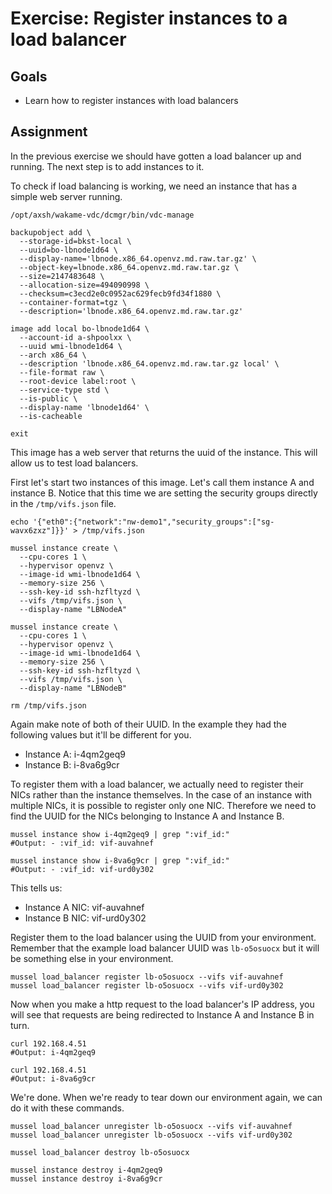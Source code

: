 # Exercise: Register instances to a load balancer

## Goals

* Learn how to register instances with load balancers

## Assignment

In the previous exercise we should have gotten a load balancer up and running. The next step is to add instances to it.

To check if load balancing is working, we need an instance that has a simple web server running.

```
/opt/axsh/wakame-vdc/dcmgr/bin/vdc-manage

backupobject add \
  --storage-id=bkst-local \
  --uuid=bo-lbnode1d64 \
  --display-name='lbnode.x86_64.openvz.md.raw.tar.gz' \
  --object-key=lbnode.x86_64.openvz.md.raw.tar.gz \
  --size=2147483648 \
  --allocation-size=494090998 \
  --checksum=c3ecd2e0c0952ac629fecb9fd34f1880 \
  --container-format=tgz \
  --description='lbnode.x86_64.openvz.md.raw.tar.gz'

image add local bo-lbnode1d64 \
  --account-id a-shpoolxx \
  --uuid wmi-lbnode1d64 \
  --arch x86_64 \
  --description 'lbnode.x86_64.openvz.md.raw.tar.gz local' \
  --file-format raw \
  --root-device label:root \
  --service-type std \
  --is-public \
  --display-name 'lbnode1d64' \
  --is-cacheable

exit
```

This image has a web server that returns the uuid of the instance. This will allow us to test load balancers.

First let's start two instances of this image. Let's call them instance A and instance B. Notice that this time we are setting the security groups directly in the `/tmp/vifs.json` file.

```
echo '{"eth0":{"network":"nw-demo1","security_groups":["sg-wavx6zxz"]}}' > /tmp/vifs.json

mussel instance create \
  --cpu-cores 1 \
  --hypervisor openvz \
  --image-id wmi-lbnode1d64 \
  --memory-size 256 \
  --ssh-key-id ssh-hzfltyzd \
  --vifs /tmp/vifs.json \
  --display-name "LBNodeA"

mussel instance create \
  --cpu-cores 1 \
  --hypervisor openvz \
  --image-id wmi-lbnode1d64 \
  --memory-size 256 \
  --ssh-key-id ssh-hzfltyzd \
  --vifs /tmp/vifs.json \
  --display-name "LBNodeB"

rm /tmp/vifs.json
```

Again make note of both of their UUID. In the example they had the following values but it'll be different for you.

* Instance A: i-4qm2geq9
* Instance B: i-8va6g9cr

To register them with a load balancer, we actually need to register their NICs rather than the instance themselves. In the case of an instance with multiple NICs, it is possible to register only one NIC. Therefore we need to find the UUID for the NICs belonging to Instance A and Instance B.

```
mussel instance show i-4qm2geq9 | grep ":vif_id:"
#Output: - :vif_id: vif-auvahnef

mussel instance show i-8va6g9cr | grep ":vif_id:"
#Output: - :vif_id: vif-urd0y302
```

This tells us:

* Instance A NIC: vif-auvahnef
* Instance B NIC: vif-urd0y302

Register them to the load balancer using the UUID from your environment. Remember that the example load balancer UUID was `lb-o5osuocx` but it will be something else in your environment.

```
mussel load_balancer register lb-o5osuocx --vifs vif-auvahnef
mussel load_balancer register lb-o5osuocx --vifs vif-urd0y302
```

Now when you make a http request to the load balancer's IP address, you will see that requests are being redirected to Instance A and Instance B in turn.

```
curl 192.168.4.51
#Output: i-4qm2geq9

curl 192.168.4.51
#Output: i-8va6g9cr
```

We're done. When we're ready to tear down our environment again, we can do it with these commands.

```
mussel load_balancer unregister lb-o5osuocx --vifs vif-auvahnef
mussel load_balancer unregister lb-o5osuocx --vifs vif-urd0y302

mussel load_balancer destroy lb-o5osuocx

mussel instance destroy i-4qm2geq9
mussel instance destroy i-8va6g9cr
```
